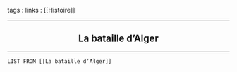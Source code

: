 tags : 
links : [[Histoire]]

****

<h2 style="text-align: center;"> La bataille d’Alger </h2>

****


```dataview
LIST FROM [[La bataille d’Alger]]
```

